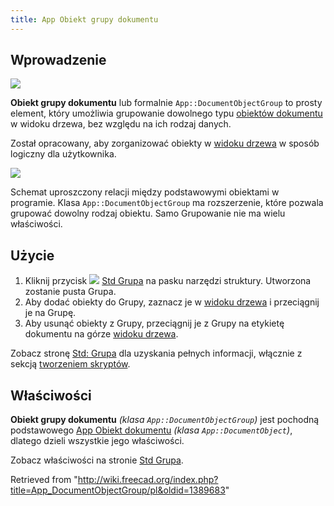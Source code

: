 ```yaml
---
title: App Obiekt grupy dokumentu
---
```


## Wprowadzenie

![](/images/Folder.svg)

**Obiekt grupy dokumentu** lub formalnie `App::DocumentObjectGroup` to prosty element, który umożliwia grupowanie dowolnego typu [obiektów dokumentu](/App_DocumentObject/pl "App DocumentObject/pl") w widoku drzewa, bez względu na ich rodzaj danych.

Został opracowany, aby zorganizować obiekty w [widoku drzewa](/Tree_view/pl "Tree view/pl") w sposób logiczny dla użytkownika.

![](/images/FreeCAD_core_objects.svg)

Schemat uproszczony relacji między podstawowymi obiektami w programie. Klasa `App::DocumentObjectGroup` ma rozszerzenie, które pozwala grupować dowolny rodzaj obiektu. Samo Grupowanie nie ma wielu właściwości.

## Użycie

1. Kliknij przycisk ![](/images/Std_Group.svg) [Std Grupa](/Std_Group/pl "Std Group/pl") na pasku narzędzi struktury. Utworzona zostanie pusta Grupa.
2. Aby dodać obiekty do Grupy, zaznacz je w [widoku drzewa](/Tree_view/pl "Tree view/pl") i przeciągnij je na Grupę.
3. Aby usunąć obiekty z Grupy, przeciągnij je z Grupy na etykietę dokumentu na górze [widoku drzewa](/Tree_view/pl "Tree view/pl").

Zobacz stronę [Std: Grupa](/Std_Group/pl "Std Group/pl") dla uzyskania pełnych informacji, włącznie z sekcją [tworzeniem skryptów](/Std_Group/pl#Tworzenie_skrypt.C3.B3w "Std Group/pl").

## Właściwości

**Obiekt grupy dokumentu** _(klasa `App::DocumentObjectGroup`)_ jest pochodną podstawowego [App Obiekt dokumentu](/App_DocumentObject/pl "App DocumentObject/pl") _(klasa `App::DocumentObject`)_, dlatego dzieli wszystkie jego właściwości.

Zobacz właściwości na stronie [Std Grupa](/Std_Group/pl "Std Group/pl").

Retrieved from "<http://wiki.freecad.org/index.php?title=App_DocumentObjectGroup/pl&oldid=1389683>"
